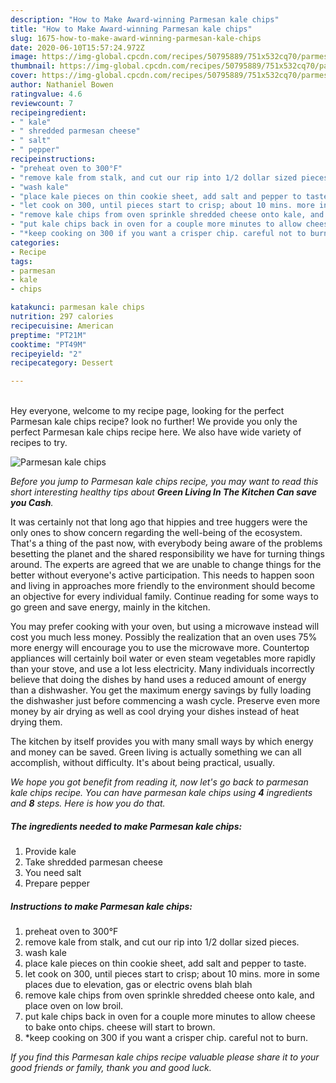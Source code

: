 ```yaml
---
description: "How to Make Award-winning Parmesan kale chips"
title: "How to Make Award-winning Parmesan kale chips"
slug: 1675-how-to-make-award-winning-parmesan-kale-chips
date: 2020-06-10T15:57:24.972Z
image: https://img-global.cpcdn.com/recipes/50795889/751x532cq70/parmesan-kale-chips-recipe-main-photo.jpg
thumbnail: https://img-global.cpcdn.com/recipes/50795889/751x532cq70/parmesan-kale-chips-recipe-main-photo.jpg
cover: https://img-global.cpcdn.com/recipes/50795889/751x532cq70/parmesan-kale-chips-recipe-main-photo.jpg
author: Nathaniel Bowen
ratingvalue: 4.6
reviewcount: 7
recipeingredient:
- " kale"
- " shredded parmesan cheese"
- " salt"
- " pepper"
recipeinstructions:
- "preheat oven to 300°F"
- "remove kale from stalk, and cut our rip into 1/2 dollar sized pieces."
- "wash kale"
- "place kale pieces on thin cookie sheet, add salt and pepper to taste."
- "let cook on 300, until pieces start to crisp; about 10 mins. more in some places due to elevation, gas or electric ovens blah blah"
- "remove kale chips from oven sprinkle shredded cheese onto kale, and place oven on low broil."
- "put kale chips back in oven for a couple more minutes to allow cheese to bake onto chips. cheese will start to brown."
- "*keep cooking on 300 if you want a crisper chip. careful not to burn."
categories:
- Recipe
tags:
- parmesan
- kale
- chips

katakunci: parmesan kale chips 
nutrition: 297 calories
recipecuisine: American
preptime: "PT21M"
cooktime: "PT49M"
recipeyield: "2"
recipecategory: Dessert

---
```

<br>
Hey everyone, welcome to my recipe page, looking for the perfect Parmesan kale chips recipe? look no further! We provide you only the perfect Parmesan kale chips recipe here. We also have wide variety of recipes to try.
<br>


![Parmesan kale chips](https://img-global.cpcdn.com/recipes/50795889/751x532cq70/parmesan-kale-chips-recipe-main-photo.jpg)

<i>Before you jump to Parmesan kale chips recipe, you may want to read this short interesting healthy tips about 
<strong>Green Living In The Kitchen Can save you Cash</strong>.</i>
</br>

It was certainly not that long ago that hippies and tree huggers were the only ones to show concern regarding the well-being of the ecosystem. That's a thing of the past now, with everybody being aware of the problems besetting the planet and the shared responsibility we have for turning things around. The experts are agreed that we are unable to change things for the better without everyone's active participation. This needs to happen soon and living in approaches more friendly to the environment should become an objective for every individual family. Continue reading for some ways to go green and save energy, mainly in the kitchen.

You may prefer cooking with your oven, but using a microwave instead will cost you much less money. Possibly the realization that an oven uses 75% more energy will encourage you to use the microwave more. Countertop appliances will certainly boil water or even steam vegetables more rapidly than your stove, and use a lot less electricity. Many individuals incorrectly believe that doing the dishes by hand uses a reduced amount of energy than a dishwasher. You get the maximum energy savings by fully loading the dishwasher just before commencing a wash cycle. Preserve even more money by air drying as well as cool drying your dishes instead of heat drying them.

The kitchen by itself provides you with many small ways by which energy and money can be saved. Green living is actually something we can all accomplish, without difficulty. It's about being practical, usually.


<i>We hope you got benefit from reading it, now let's go back to parmesan kale chips recipe. You can have parmesan kale chips using <strong>4</strong> ingredients and <strong>8</strong> steps. Here is how you do that.
</i>

##### The ingredients needed to make Parmesan kale chips:

1. Provide  kale
1. Take  shredded parmesan cheese
1. You need  salt
1. Prepare  pepper


##### Instructions to make Parmesan kale chips:

1. preheat oven to 300°F
1. remove kale from stalk, and cut our rip into 1/2 dollar sized pieces.
1. wash kale
1. place kale pieces on thin cookie sheet, add salt and pepper to taste.
1. let cook on 300, until pieces start to crisp; about 10 mins. more in some places due to elevation, gas or electric ovens blah blah
1. remove kale chips from oven sprinkle shredded cheese onto kale, and place oven on low broil.
1. put kale chips back in oven for a couple more minutes to allow cheese to bake onto chips. cheese will start to brown.
1. *keep cooking on 300 if you want a crisper chip. careful not to burn.


<i>If you find this Parmesan kale chips recipe valuable please share it to your good friends or family, thank you and good luck.</i>
